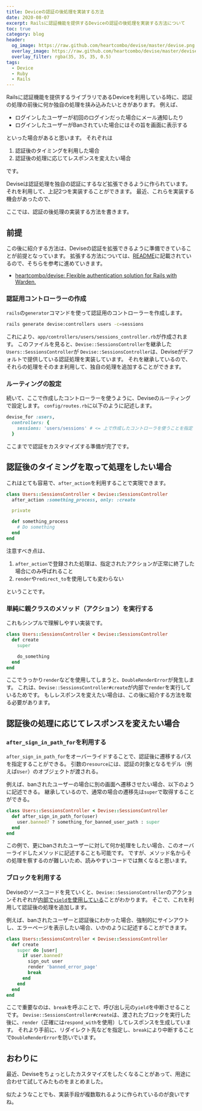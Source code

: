 ```yaml
---
title: Deviceの認証の後処理を実装する方法
date: 2020-08-07
excerpt: Railsに認証機能を提供するDeviceの認証の後処理を実装する方法について
toc: true
category: blog
header:
  og_image: https://raw.github.com/heartcombo/devise/master/devise.png
  overlay_image: https://raw.github.com/heartcombo/devise/master/devise.png
  overlay_filter: rgba(35, 35, 35, 0.5)
tags:
  - Device
  - Ruby
  - Rails
---
```


Railsに認証機能を提供するライブラリであるDeviceを利用している時に、認証の処理の前後に何か独自の処理を挟み込みたいときがあります。
例えば、

- ログインしたユーザーが初回のログインだった場合にメール通知したり
- ログインしたユーザーがBanされていた場合にはその旨を画面に表示する

といった場合があると思います。
それぞれは

1. 認証後のタイミングを利用した場合
2. 認証後の処理に応じてレスポンスを変えたい場合

です。

Deviseは認証処理を独自の認証にするなど拡張できるように作られています。
それを利用して、上記2つを実装することができます。
最近、これらを実装する機会があったので、

ここでは、認証の後処理の実装する方法を書きます。

## 前提

この後に紹介する方法は、Deviseの認証を拡張できるように準備できていることが前提となっています。
拡張する方法については、[README](https://github.com/heartcombo/devise#configuring-controllers)に記載されているので、そちらを参考に進めていきます。

- [heartcombo/devise: Flexible authentication solution for Rails with Warden.](https://github.com/heartcombo/devise#configuring-controllers)

### 認証用コントローラーの作成

`rails`の`generator`コマンドを使って認証用のコントローラーを作成します。

```sh
rails generate devise:controllers users -c=sessions
```

これにより、`app/controllers/users/sessions_controller.rb`が作成されます。
このファイルを見ると、`Devise::SessionsController`を継承した`Users::SessionsController`が
`Devise::SessionsController`は、Deviseがデフォルトで提供している認証処理を実装しています。
それを継承しているので、それらの処理をそのまま利用して、独自の処理を追加することができます。

### ルーティングの設定

続いて、ここで作成したコントローラーを使うように、Deviseのルーティングで設定します。
`config/routes.rb`に以下のように記述します。

```ruby
devise_for :users,
  controllers: {
    sessions: 'users/sessions' # <= 上で作成したコントローラを使うことを指定
  }
```

ここまでで認証をカスタマイズする準備が完了です。

## 認証後のタイミングを取って処理をしたい場合

これはとても容易で、`after_action`を利用することで実現できます。

```ruby
class Users::SessionsController < Devise::SessionsController
  after_action :something_process, only: :create

  private

  def something_process
    # Do something
  end
end
```

注意すべき点は、

1. `after_action`で登録された処理は、指定されたアクションが正常に終了した場合にのみ呼ばれること
2. `render`や`redirect_to`を使用しても変わらない

ということです。

### 単純に親クラスのメソッド（アクション）を実行する

これもシンプルで理解しやすい実装です。

```ruby
class Users::SessionsController < Devise::SessionsController
  def create
    super

    do_something
  end
end
```

ここでうっかり`render`などを使用してしまうと、`DoubleRenderError`が発生します。
これは、`Devise::SessionsController#create`が内部で`render`を実行しているためです。
もしレスポンスを変えたい場合は、この後に紹介する方法を取る必要があります。

## 認証後の処理に応じてレスポンスを変えたい場合

### `after_sign_in_path_for`を利用する

`after_sign_in_path_for`をオーバーライドすることで、認証後に遷移するパスを指定することができる。
引数の`resource`には、認証の対象となるモデル（例えば`User`）のオブジェクトが渡される。

例えば、banされたユーザーの場合に別の画面へ遷移させたい場合、以下のように記述できる。
継承しているので、通常の場合の遷移先は`super`で取得することができる。

```ruby
class Users::SessionsController < Devise::SessionsController
  def after_sign_in_path_for(user)
    user.banned? ? something_for_banned_user_path : super
  end
end
```

この例で、更にbanされたユーザーに対して何か処理をしたい場合、このオーバーライドしたメソッドに記述することも可能です。
ですが、メソッド名からその処理を察するのが難しいため、読みやすいコードでは無くなると思います。

### ブロックを利用する

Deviseのソースコードを見ていくと、`Devise::SessionsController`のアクションそれぞれが[内部で`yield`を使用している](https://github.com/heartcombo/devise/blob/master/app/controllers/devise/sessions_controller.rb)ことがわかります。
そこで、これを利用して認証後の処理を追加します。

例えば、banされたユーザーと認証後にわかった場合、強制的にサインアウトし、エラーページを表示したい場合、いかのように記述することができます。

```ruby
class Users::SessionsController < Devise::SessionsController
  def create
    super do |user|
      if user.banned?
        sign_out user
        render 'banned_error_page'
        break
      end
    end
  end
end
```

ここで重要なのは、`break`を呼ぶことで、呼び出し元の`yield`を中断させることです。
`Devise::SessionsController#create`は、渡されたブロックを実行した後に、`render`（正確には`respond_with`を使用）してレスポンスを生成しています。
それより手前に、リダイレクト先などを指定し、`break`により中断することで`DoubleRenderError`を防いでいます。

## おわりに

最近、Deviseをちょっとしたカスタマイズをしたくなることがあって、用途に合わせて試してみたものをまとめました。

似たようなことでも、実装手段が複数取れるように作られているのが良いですね。
